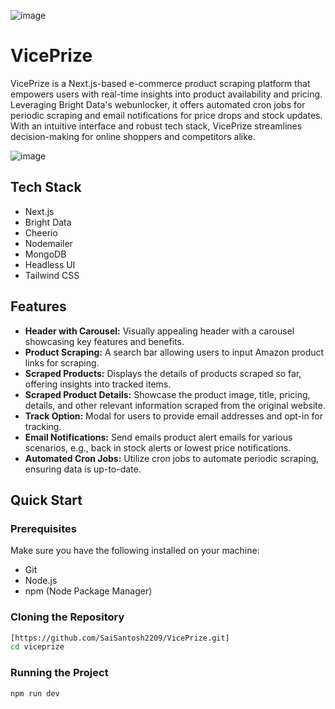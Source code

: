 ![image](https://github.com/SaiSantosh2209/VicePrize/assets/83724995/86795ff2-ba2b-4a6d-a0ba-0d6a04bdd2f9)

# VicePrize

VicePrize is a Next.js-based e-commerce product scraping platform that empowers users with real-time insights into product availability and pricing. Leveraging Bright Data's webunlocker, it offers automated cron jobs for periodic scraping and email notifications for price drops and stock updates. With an intuitive interface and robust tech stack, VicePrize streamlines decision-making for online shoppers and competitors alike.

![image](https://github.com/SaiSantosh2209/VicePrize/assets/83724995/3ee31de1-eda8-47b7-9cb5-e7a3440f6c01)

## Tech Stack

- Next.js
- Bright Data
- Cheerio
- Nodemailer
- MongoDB
- Headless UI
- Tailwind CSS

## Features

- **Header with Carousel:** Visually appealing header with a carousel showcasing key features and benefits.
- **Product Scraping:** A search bar allowing users to input Amazon product links for scraping.
- **Scraped Products:** Displays the details of products scraped so far, offering insights into tracked items.
- **Scraped Product Details:** Showcase the product image, title, pricing, details, and other relevant information scraped from the original website.
- **Track Option:** Modal for users to provide email addresses and opt-in for tracking.
- **Email Notifications:** Send emails product alert emails for various scenarios, e.g., back in stock alerts or lowest price notifications.
- **Automated Cron Jobs:** Utilize cron jobs to automate periodic scraping, ensuring data is up-to-date.

## Quick Start

### Prerequisites

Make sure you have the following installed on your machine:

- Git
- Node.js
- npm (Node Package Manager)

### Cloning the Repository

```bash
[https://github.com/SaiSantosh2209/VicePrize.git]
cd viceprize
```
### Running the Project 

``npm run dev
``



